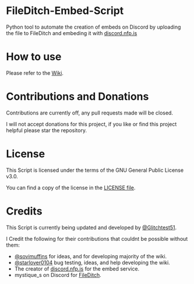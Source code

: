 FileDitch-Embed-Script
=====
Python tool to automate the creation of embeds on Discord by uploading the file to FileDitch and embeding it with [discord.nfp.is](https://discord.nfp.is)

How to use
=====
Please refer to the [Wiki](https://github.com/Glitchtest51/FileDitch-Embed-Script/wiki).

Contributions and Donations
=====
Contributions are currently off, any pull requests made will be closed.

I will not accept donations for this project, if you like or find this project helpful please star the repository.

License
=====
This Script is licensed under the terms of the GNU General Public License v3.0.

You can find a copy of the license in the [LICENSE file](LICENSE).

Credits
=====
This Script is currently being updated and developed by [@Glitchtest51](https://github.com/Glitchtest51).

I Credit the following for their contributions that couldnt be possible without them:
- [@sovimuffins](https://github.com/sovimuffins) for ideas, and for developing majority of the wiki.
- [@starlover0104](https://github.com/starlover0104) bug testing, ideas, and help developing the wiki.
- The creator of [discord.nfp.is](https://discord.nfp.is) for the embed service.
- mystique_s on Discord for [FileDitch](https://fileditch.com).
